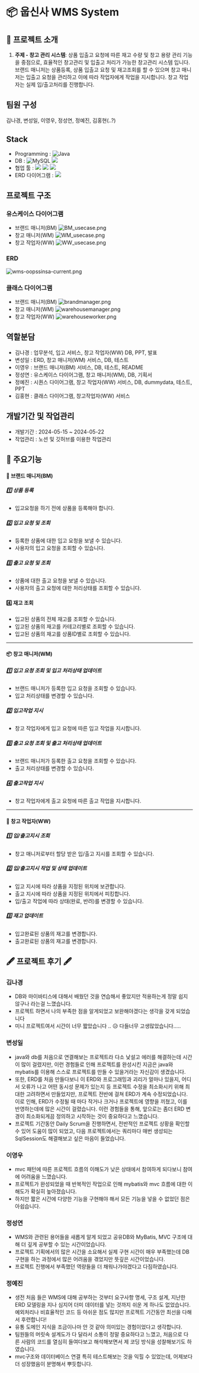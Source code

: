 # 📦 웁신사 WMS System

## 🏦 프로젝트 소개

1. **주제 - 창고 관리 시스템**: 상품 입출고 요청에 따른 재고 수량 및 창고 용량 관리 기능을 중점으로, 효율적인 창고관리 및 입출고 처리가 가능한 창고관리 시스템 입니다. 브랜드 매니저는 상품등록, 상품 입출고 요청 및 재고조회를 할 수 있으며 창고 매니저는 입출고 요청을 관리하고 이에 따라 작업자에게 작업을 지시합니다. 창고 작업자는 실제 입/출고처리를 진행합니다.



## 팀원 구성
김나경, 변성일, 이영우, 정성연, 정예진, 김홍현(..?)


## Stack


- Programming : ![Java](https://img.shields.io/badge/java-%23ED8B00.svg?style=for-the-badge&logo=java&logoColor=white)
- DB : ![MySQL](https://img.shields.io/badge/mysql-%2300f.svg?style=for-the-badge&logo=mysql&logoColor=white) <img src="https://img.shields.io/badge/MYBATIS-444444?style=for-the-badge&logo=&logoColor=white">
- 협업 툴 : <img src="https://img.shields.io/badge/Discord-644?style=for-the-badge&logo=&logoColor=white">  <img src="https://img.shields.io/badge/Notion-12FFFF?style=for-the-badge&logo=&logoColor=white">  <img src="https://img.shields.io/badge/slack-0099FF?style=for-the-badge&logo=&logoColor=white">
- ERD 다이어그램 : <img src="https://img.shields.io/badge/Erdcloud-99?style=for-the-badge&logo=&logoColor=white">

## 프로젝트 구조
### 유스케이스 다이어그램

- 브랜드 매니저(BM)
![BM_usecase.png](./BM_usecase.png)
- 창고 매니저(WM)
![WM_usecase.png](./WM_usecase.png)
- 창고 작업자(WW)
![WW_usecase.png](./WW_usecase.png)

### ERD
![wms-oopssinsa-current.png](./wms-oopssinsa-current.png)

### 클래스 다이어그램
- 브랜드 매니저(BM)
![brandmanager.png](./brandmanager.png)
- 창고 매니저(WM)
![warehousemanager.png](./warehousemanager.png)
- 창고 작업자(WW)
![warehouseworker.png](./warehouseworker.png)


## 역할분담
- 김나경 : 업무분석, 입고 서비스, 창고 작업자(WW) DB, PPT, 발표
- 변성일 : ERD, 창고 매니저(WM) 서비스, DB, 테스트
- 이영우 : 브랜드 매니저(BM) 서비스, DB, 테스트, README
- 정성연 : 유스케이스 다이어그램, 창고 매니저(WM), DB, 기획서
- 정예진 : 시퀀스 다이어그램, 창고 작업자(WW) 서비스, DB, dummydata, 테스트, PPT
- 김홍현 : 클래스 다이어그램, 창고작업자(WW) 서비스


## 개발기간 및 작업관리
- 개발기간 : 2024-05-15 ~ 2024-05-22
- 작업관리 : 노션 및 깃허브를 이용한 작업관리


## 📌 주요기능

[//]: # (앱이 3개이므로 3개 각각 큰 기능들 소개)

#### 👕 브랜드 매니저(BM)
##### 1️⃣ 상품 등록
- 입고요청을 하기 전에 상품을 등록해야 합니다.

##### 2️⃣ 입고 요청 및 조회
- 등록한 상품에 대한 입고 요청을 보낼 수 있습니다.
- 사용자의 입고 요청을 조회할 수 있습니다.

##### 3️⃣ 출고 요청 및 조회
- 상품에 대한 출고 요청을 보낼 수 있습니다.
- 사용자의 출고 요청에 대한 처리상태를 조회할 수 있습니다.

#### 4️⃣ 재고 조회
- 입고된 상품의 전체 재고를 조회할 수 있습니다.
- 입고된 상품의 재고를 카테고리별로 조회할 수 있습니다.
- 입고된 상품의 재고를 상품ID별로 조회할 수 있습니다.

---
#### 📦 창고 매니저(WM)

##### 1️⃣ 입고 요청 조회 및 입고 처리상태 업데이트
- 브랜드 매니저가 등록한 입고 요청을 조회할 수 있습니다.
- 입고 처리상태를 변경할 수 있습니다.

##### 2️⃣ 입고작업 지시
- 창고 작업자에게 입고 요청에 따른 입고 작업을 지시합니다.

##### 3️⃣ 출고 요청 조회 및 출고 처리상태 업데이트
- 브랜드 매니저가 등록한 출고 요청을 조회할 수 있습니다.
- 출고 처리상태를 변경할 수 있습니다.

##### 4️⃣ 출고작업 지시
- 창고 작업자에게 출고 요청에 따른 출고 작업을 지시합니다.
---
#### 🦺 창고 작업자(WW)

##### 1️⃣ 입/출고지시 조회
- 창고 매니저로부터 할당 받은 입/출고 지시를 조회할 수 있습니다.

##### 2️⃣ 입/출고지시 작업 및 상태 업데이트
- 입고 지시에 따라 상품을 지정된 위치에 보관합니다.
- 출고 지시에 따라 상품을 지정된 위치에서 피킹합니다.
- 입/출고 작업에 따라 상태(완료, 반려)를 변경할 수 있습니다.

##### 3️⃣ 재고 업데이트
- 입고완료된 상품의 재고를 변경합니다.
- 출고완료된 상품의 재고를 변경합니다.


## 🖋 프로젝트 후기 🖋
### 김나경
- DB와 마이바티스에 대해서 배웠던 것을 연습해서 좋았지만 적용하는게 정말 쉽지 않구나 라는걸 느꼈습니다.
- 프로젝트 하면서 나의 부족한 점을 알게되었고 보완해야겠다는 생각을 갖게 되었습니다
- 미니 프로젝트여서 시간이 너무 짧았습니다 .. 😥 다들너무 고생많았습니다.....
    
### 변성일
- java와 db를 처음으로 연결해보는 프로젝트라 다소 낯설고 에러를 해결하는데 시간이 많이 걸렸지만,
이런 경험들로 인해 프로젝트를 완성시킨 지금은 java와 mybatis를 이용해 스스로 프로젝트를 만들 수 있을거라는 자신감이 생겼습니다.
- 또한, ERD를 처음 만들다보니 이 ERD와 프로그래밍과 괴리가 얼마나 있을지, 어디서 오류가 나고 어떤 동시성 문제가 있는지 등
프로젝트 수정을 최소화시키 위해 최대한 고려하면서 만들었지만, 프로젝트 전반에 걸쳐 ERD가 계속 수정되었습니다.
이로 인해, ERD가 수정될 때 마다 작거나 크거나 프로젝트에 영향을 끼쳤고, 이를 반영하는데에 많은 시간이 걸렸습니다.
이런 경험들을 통해, 앞으로는 좀더 ERD 변경이 최소화되게끔 정의하고 시작하는 것이 중요하다고 느꼈습니다.
- 프로젝트 기간동안 Daily Scrum을 진행하면서, 전반적인 프로젝트 상황을 확인할 수 있어 도움이 많이 되었고,
다음 프로젝트에서는 쿼리마다 매번 생성되는 SqlSession도 해결해보고 싶은 마음이 들었습니다.
### 이영우
- mvc 패턴에 따른 프로젝트 흐름의 이해도가 낮은 상태에서 참여하게 되다보니 참여에 어려움을 느꼈습니다. 
- 프로젝트가 완성되었을 때 반복적인 작업으로 인해 mybatis와 mvc 흐름에 대한 이해도가 확실히 높아졌습니다.
- 하지만 짧은 시간에 다양한 기능을 구현해야 해서 모든 기능을 넣을 수 없었던 점은 아쉽습니다.
### 정성연
- WMS와 관련된 용어들을 새롭게 알게 되었고 공유DB와 MyBatis, MVC 구조에 대해 더 깊게 공부할 수 있는 시간이었습니다.
- 프로젝트 기획에서의 많은 시간을 소요해서 실제 구현 시간이 매우 부족했는데 DB 구현을 하는 과정에서 많은 어려움을 겪었지만 뜻깊은 시간이었습니다.
- 프로젝트 진행에서 부족했던 역량들을 더 채워나가야겠다고 다짐하였습니다.
### 정예진
- 생전 처음 들은 WMS에 대해 공부하는 것부터 요구사항 명세, 구조 설계, 지난한 ERD 모델링을 지나 심지어 더미 데이터를 넣는 것까지 쉬운 게 하나도 없었습니다. 예외처리나 비효율적인 코드 등 아쉬운 점도 많지만 프로젝트 기간동안 최선을 다해서 후련합니다! 
- 유통 도메인 지식을 조금이나마 안 것 같아 의미있는 경험이었다고 생각합니다. 
- 팀원들의 머릿속 설계도가 다 달라서 소통이 정말 중요하다고 느꼈고, 처음으로 다른 사람의 코드를 열심히 들여다보고 해석해보면서 제 코딩 방식을 성찰해보기도 하였습니다. 
- mvc구조와 데이터베이스 연결 특히 테스트해보는 것을 익힐 수 있었는데, 어제보다 더 성장했음이 분명해서 뿌듯합니다. 


